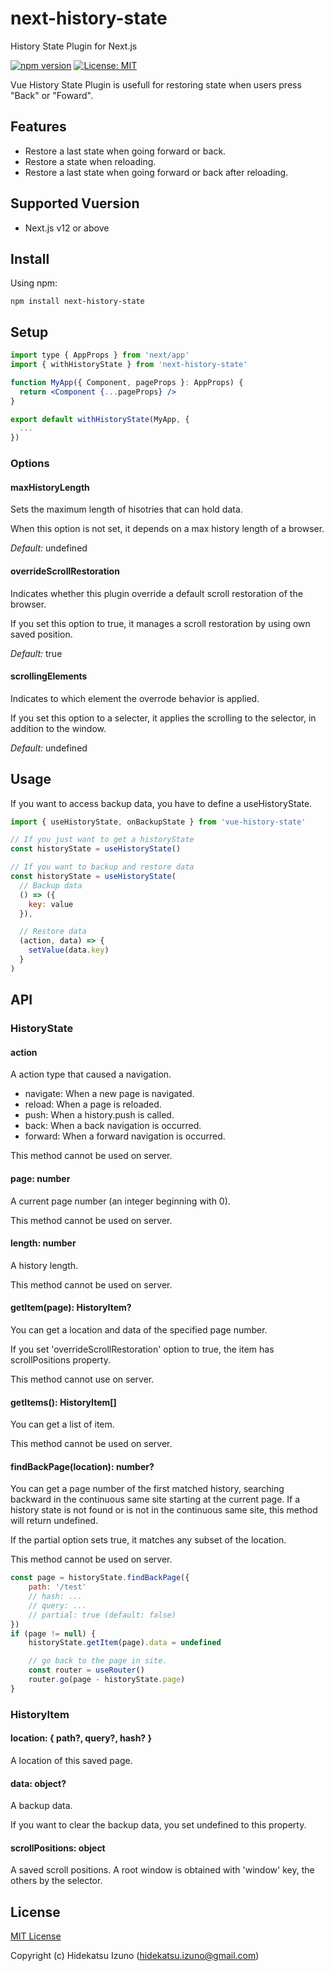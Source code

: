 # next-history-state

History State Plugin for Next.js

[![npm version](https://badge.fury.io/js/vue-history-state.svg)](https://badge.fury.io/js/vue-history-state)
[![License: MIT](https://img.shields.io/badge/License-MIT-blue.svg)](LICENSE)

Vue History State Plugin is usefull for restoring state when users press "Back" or "Foward".

## Features

- Restore a last state when going forward or back.
- Restore a state when reloading.
- Restore a last state when going forward or back after reloading.

## Supported Vuersion

- Next.js v12 or above

## Install

Using npm:

```
npm install next-history-state
```

## Setup

```jsx:_app.jsx
import type { AppProps } from 'next/app'
import { withHistoryState } from 'next-history-state'

function MyApp({ Component, pageProps }: AppProps) {
  return <Component {...pageProps} />
}

export default withHistoryState(MyApp, {
  ...
})
```

### Options

#### maxHistoryLength

Sets the maximum length of hisotries that can hold data.

When this option is not set, it depends on a max history length of a browser.

*Default:* undefined

#### overrideScrollRestoration

Indicates whether this plugin override a default scroll restoration of the browser.

If you set this option to true, it manages a scroll restoration by using own saved position.

*Default:* true

#### scrollingElements

Indicates to which element the overrode behavior is applied.

If you set this option to a selecter, it applies the scrolling to the selector, in addition to the window.

*Default:* undefined

## Usage

If you want to access backup data, you have to define a useHistoryState.

```javascript
import { useHistoryState, onBackupState } from 'vue-history-state'

// If you just want to get a historyState
const historyState = useHistoryState()

// If you want to backup and restore data
const historyState = useHistoryState(
  // Backup data 
  () => ({
    key: value
  }),

  // Restore data 
  (action, data) => {
    setValue(data.key)
  }
)
```

## API

### HistoryState

#### action

A action type that caused a navigation.

- navigate: When a new page is navigated.
- reload: When a page is reloaded.
- push: When a history.push is called.
- back: When a back navigation is occurred.
- forward: When a forward navigation is occurred.

This method cannot be used on server.

#### page: number

A current page number (an integer beginning with 0).

This method cannot be used on server.

#### length: number

A history length.

This method cannot be used on server.

#### getItem(page): HistoryItem?

You can get a location and data of the specified page number.

If you set 'overrideScrollRestoration' option to true, the item has scrollPositions property.

This method cannot use on server.

#### getItems(): HistoryItem[]

You can get a list of item.

This method cannot be used on server.

#### findBackPage(location): number?

You can get a page number of the first matched history, 
searching backward in the continuous same site starting at the current page.
If a history state is not found or is not in the continuous same site, this method will return undefined.

If the partial option sets true, it matches any subset of the location.

This method cannot be used on server.

```javascript
const page = historyState.findBackPage({
    path: '/test'
    // hash: ...
    // query: ...
    // partial: true (default: false)
})
if (page != null) {
    historyState.getItem(page).data = undefined

    // go back to the page in site.
    const router = useRouter()
    router.go(page - historyState.page)
}
```

### HistoryItem

#### location: { path?, query?, hash? }

A location of this saved page.

#### data: object?

A backup data.

If you want to clear the backup data, you set undefined to this property.

#### scrollPositions: object

A saved scroll positions. A root window is obtained with 'window' key, the others by the selector.

## License

[MIT License](./LICENSE)

Copyright (c) Hidekatsu Izuno (hidekatsu.izuno@gmail.com)

